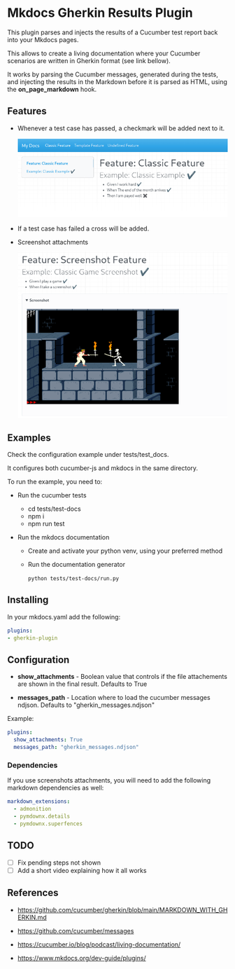 # Mkdocs Gherkin Results Plugin

This plugin parses and injects the results of a Cucumber test report back into your Mkdocs pages.

This allows to create a living documentation where your Cucumber scenarios are written in Gherkin format (see link bellow).

It works by parsing the Cucumber messages, generated during the tests, and injecting the results in the Markdown before it is parsed as HTML, using the **on_page_markdown** hook.


## Features

- Whenever a test case has passed, a checkmark will be added next to it.

  ![images/screenshot1.png](images/screenshot_1.png)

- If a test case has failed a cross will be added.

- Screenshot attachments

  ![images/screenshot2.png](images/screenshot_2.png)

## Examples

Check the configuration example under tests/test_docs.

It configures both cucumber-js and mkdocs in the same directory.

To run the example, you need to:

* Run the cucumber tests

  * cd tests/test-docs
  * npm i
  * npm run test

* Run the mkdocs documentation

  * Create and activate your python venv, using your preferred method
  * Run the documentation generator 

    `python tests/test-docs/run.py`


## Installing

In your mkdocs.yaml add the following:
```yaml
plugins:
- gherkin-plugin
```

## Configuration

- **show_attachments** - Boolean value that controls if the file attachements are shown in the final result. Defaults to True

- **messages_path** - Location where to load the cucumber messages ndjson. Defaults to "gherkin_messages.ndjson"

Example:
```yaml
plugins:
  show_attachments: True
  messages_path: "gherkin_messages.ndjson"
```

### Dependencies
If you use screenshots attachments, you will need to add the following markdown dependencies as well:


```yaml
markdown_extensions:
  - admonition
  - pymdownx.details
  - pymdownx.superfences
```

## TODO

- [ ] Fix pending steps not shown
- [ ] Add a short video explaining how it all works

## References

- https://github.com/cucumber/gherkin/blob/main/MARKDOWN_WITH_GHERKIN.md

- https://github.com/cucumber/messages

- https://cucumber.io/blog/podcast/living-documentation/

- https://www.mkdocs.org/dev-guide/plugins/
